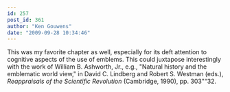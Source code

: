 ```yaml
---
id: 257
post_id: 361
author: "Ken Gouwens"
date: "2009-09-28 10:34:46"
---
```

This was my favorite chapter as well, especially for its deft attention to cognitive aspects of the use of emblems. This could juxtapose interestingly with the work of William B. Ashworth, Jr., e.g., "Natural history and the emblematic world view," in David C. Lindberg and Robert S. Westman (eds.), _Reappraisals of the Scientific Revolution_ (Cambridge, 1990), pp. 303"“32.
